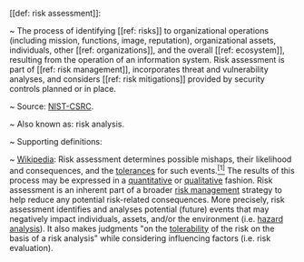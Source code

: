 [[def: risk assessment]]:

~ The process of identifying [[ref: risks]] to organizational operations (including mission, functions, image, reputation), organizational assets, individuals, other [[ref: organizations]], and the overall [[ref: ecosystem]], resulting from the operation of an information system. Risk assessment is part of [[ref: risk management]], incorporates threat and vulnerability analyses, and considers [[ref: risk mitigations]] provided by security controls planned or in place.

~ Source: [NIST-CSRC](https://csrc.nist.gov/glossary/term/risk_assessment).

~ Also known as: risk analysis.

~ Supporting definitions:

~ [Wikipedia](https://en.wikipedia.org/wiki/Risk_assessment): Risk assessment determines possible mishaps, their likelihood and consequences, and the [tolerances](https://en.wikipedia.org/wiki/Engineering_tolerance) for such events.[<sup>\[1\]</sup>](https://en.wikipedia.org/wiki/Risk_assessment#cite_note-RausandRisk13-1) The results of this process may be expressed in a [quantitative](https://en.wikipedia.org/wiki/Quantitative_property) or [qualitative](https://en.wikipedia.org/wiki/Qualitative_data) fashion. Risk assessment is an inherent part of a broader [risk management](https://en.wikipedia.org/wiki/Risk_management) strategy to help reduce any potential risk-related consequences. More precisely, risk assessment identifies and analyses potential (future) events that may negatively impact individuals, assets, and/or the environment (i.e. [hazard analysis](https://en.wikipedia.org/wiki/Hazard_analysis)). It also makes judgments "on the [tolerability](https://en.wikipedia.org/wiki/Tolerability) of the risk on the basis of a risk analysis" while considering influencing factors (i.e. risk evaluation).

